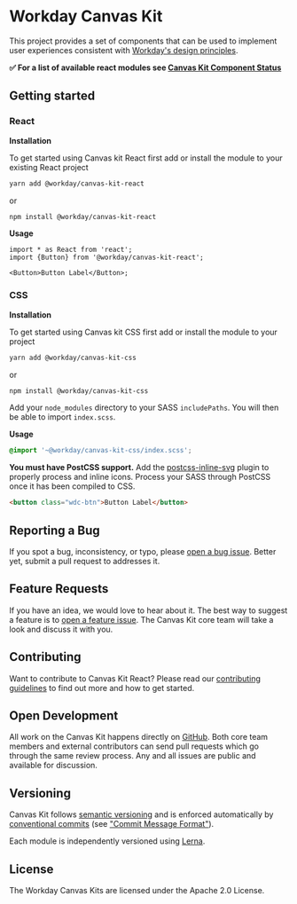 # Workday Canvas Kit

This project provides a set of components that can be used to implement user experiences consistent
with [Workday's design principles](https://design.workday.com/).

**:white_check_mark: For a list of available react modules see
[Canvas Kit Component Status](COMPONENT_STATUS.md)**

## Getting started

### React

**Installation**

To get started using Canvas kit React first add or install the module to your existing React project

```sh
yarn add @workday/canvas-kit-react
```

or

```sh
npm install @workday/canvas-kit-react
```

**Usage**

```tsx
import * as React from 'react';
import {Button} from '@workday/canvas-kit-react';

<Button>Button Label</Button>;
```

### CSS

**Installation**

To get started using Canvas kit CSS first add or install the module to your project

```sh
yarn add @workday/canvas-kit-css
```

or

```sh
npm install @workday/canvas-kit-css
```

Add your `node_modules` directory to your SASS `includePaths`. You will then be able to import
`index.scss`.

**Usage**

```scss
@import '~@workday/canvas-kit-css/index.scss';
```

**You must have PostCSS support.** Add the
[postcss-inline-svg](https://github.com/TrySound/postcss-inline-svg) plugin to properly process and
inline icons. Process your SASS through PostCSS once it has been compiled to CSS.

```html
<button class="wdc-btn">Button Label</button>
```

## Reporting a Bug

If you spot a bug, inconsistency, or typo, please
[open a bug issue](https://github.com/Workday/canvas-kit/issues/new?labels=bug&template=bug.md).
Better yet, submit a pull request to addresses it.

## Feature Requests

If you have an idea, we would love to hear about it. The best way to suggest a feature is to
[open a feature issue](https://github.com/Workday/canvas-kit/issues/new?labels=feature&template=feature.md).
The Canvas Kit core team will take a look and discuss it with you.

## Contributing

Want to contribute to Canvas Kit React? Please read our [contributing guidelines](CONTRIBUTING.md)
to find out more and how to get started.

## Open Development

All work on the Canvas Kit happens directly on [GitHub](https://github.com/Workday/canvas-kit). Both
core team members and external contributors can send pull requests which go through the same review
process. Any and all issues are public and available for discussion.

## Versioning

Canvas Kit follows [semantic versioning](http://semver.org/) and is enforced automatically by
[conventional commits](https://www.conventionalcommits.org/) (see
["Commit Message Format"](./CONTRIBUTING.md#commit-message-format)).

Each module is independently versioned using [Lerna](https://github.com/lerna/lerna).

## License

The Workday Canvas Kits are licensed under the Apache 2.0 License.
